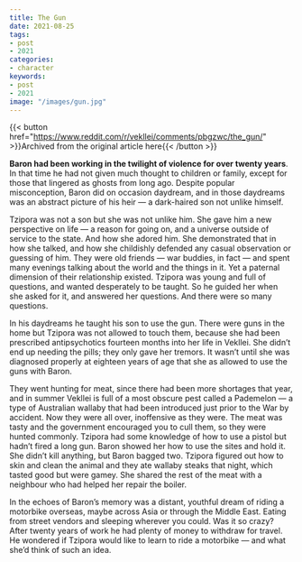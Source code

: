 ```yaml
---
title: The Gun
date: 2021-08-25
tags:
- post
- 2021
categories:
- character
keywords:
- post
- 2021
image: "/images/gun.jpg"
---
```


{{< button href="https://www.reddit.com/r/vekllei/comments/pbgzwc/the_gun/" >}}Archived from the original article here{{< /button >}}

**Baron had been working in the twilight of violence for over twenty years**. In that time he had not given much thought to children or family, except for those that lingered as ghosts from long ago. Despite popular misconception, Baron did on occasion daydream, and in those daydreams was an abstract picture of his heir — a dark-haired son not unlike himself.

Tzipora was not a son but she was not unlike him. She gave him a new perspective on life — a reason for going on, and a universe outside of service to the state. And how she adored him. She demonstrated that in how she talked, and how she childishly defended any casual observation or guessing of him. They were old friends — war buddies, in fact — and spent many evenings talking about the world and the things in it. Yet a paternal dimension of their relationship existed. Tzipora was young and full of questions, and wanted desperately to be taught. So he guided her when she asked for it, and answered her questions. And there were so many questions.

In his daydreams he taught his son to use the gun. There were guns in the home but Tzipora was not allowed to touch them, because she had been prescribed antipsychotics fourteen months into her life in Vekllei. She didn’t end up needing the pills; they only gave her tremors. It wasn’t until she was diagnosed properly at eighteen years of age that she as allowed to use the guns with Baron.

They went hunting for meat, since there had been more shortages that year, and in summer Vekllei is full of a most obscure pest called a Pademelon — a type of Australian wallaby that had been introduced just prior to the War by accident. Now they were all over, inoffensive as they were. The meat was tasty and the government encouraged you to cull them, so they were hunted commonly. Tzipora had some knowledge of how to use a pistol but hadn’t fired a long gun. Baron showed her how to use the sites and hold it. She didn’t kill anything, but Baron bagged two. Tzipora figured out how to skin and clean the animal and they ate wallaby steaks that night, which tasted good but were gamey. She shared the rest of the meat with a neighbour who had helped her repair the boiler.

In the echoes of Baron’s memory was a distant, youthful dream of riding a motorbike overseas, maybe across Asia or through the Middle East. Eating from street vendors and sleeping wherever you could. Was it so crazy? After twenty years of work he had plenty of money to withdraw for travel. He wondered if Tzipora would like to learn to ride a motorbike — and what she’d think of such an idea.
